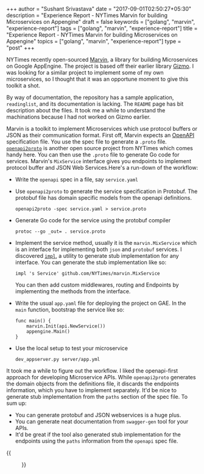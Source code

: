 +++
author = "Sushant Srivastava"
date = "2017-09-01T02:50:27+05:30"
description = "Experience Report - NYTimes Marvin for building Microservices on Appengine"
draft = false
keywords = ["golang", "marvin", "experience-report"]
tags = ["golang", "marvin", "experience-report"]
title = "Experience Report - NYTimes Marvin for building Microservices on Appengine"
topics = ["golang", "marvin", "experience-report"]
type = "post"
+++

NYTimes recently open-sourced [Marvin](https://github.com/NYTimes/marvin), a library for building Microservices on Google AppEngine. The project is based off their earlier library [Gizmo](https://github.com/NYTimes/gizmo).
I was looking for a similar project to implement some of my own microservices, so I thought
that it was an opportune moment to give this toolkit a shot.

By way of documentation, the repository has a sample application, `readinglist`, and its documentation is lacking.
The `README` page has bit description about the files. It took me a while to understand the machinations because
I had not worked on Gizmo earlier.

Marvin is a toolkit to implement Microservices which use protocol buffers or JSON as their communication format. First off, Marvin expects an [OpenAPI](https://www.openapis.org/) specification file. You use the spec file to generate a `.proto` file. [`openapi2proto`](https://github.com/NYTimes/openapi2proto) is another open source project from NYTimes which comes handy here.  You can then use the `.proto` file to generate Go code for services. Marvin's `MixService` interface gives you endpoints to implement protocol buffer and JSON Web Services.Here's a run-down of the workflow:

*  Write the `openapi` spec in a file, say `service.yaml`
*  Use `openapi2proto` to generate the service specification in Protobuf. The protobuf file has domain specific models from the openapi definitions.

   ```
   openapi2proto -spec service.yaml > service.proto
   ```

*  Generate Go code for the service using the protobuf compiler

   ```
   protoc --go _out= . service.proto
   ```

*  Implement the service method, usually it is the `marvin.MixService` which is an interface for implementing both `json` and `protobuf` services. I discovered [`impl`](https://github.com/josharian/impl), a utility to generate stub implementation for any interface. You can generate the stub implementation like so:

   ```
   impl 's Service' github.com/NYTimes/marvin.MixService
   ```
   
   You can then add custom middlewares, routing and Endpoints by implementing the methods from the interface.
* Write the usual `app.yaml` file for deploying the project on GAE. In the `main` function, bootstrap the service like so:

	```
	func main() {
		marvin.Init(api.NewService())
		appengine.Main()
	}
	```

* Use the local setup to test your microservice

	```
	dev_appserver.py server/app.yml
	```

It took me a while to figure out the workflow. I liked the openapi-first approach for developing Microservice APIs.
While `openapi2proto` generates the domain objects from the definitions file, it discards the endpoints information,
which you have to implement separately. It'd be nice to generate stub implementation from the `paths` section of
the spec file. To sum up:

* You can generate protobuf and JSON webservices is a huge plus.
* You can generate neat documentation from `swagger-gen` tool for your APIs.
* It'd be great if the tool also generated stub implementation for the endpoints using the `paths` information from
the `openapi` spec file.

{{<figure src="/experience-report-marvin-golang-small.jpg"  attr="Experience Report">}}
